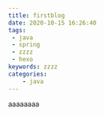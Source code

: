 ```yaml
---
title: firstblog
date: 2020-10-15 16:26:40
tags: 
 - java
 - spring
 - zzzz
 - hexo
keywords: zzzz
categories:
    - java
---
```

aaaaaaaa